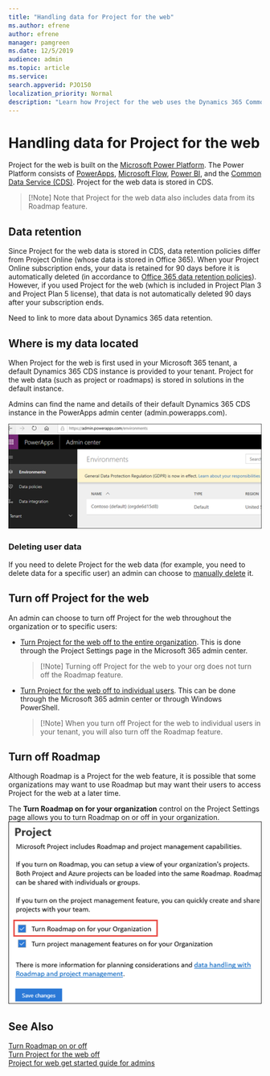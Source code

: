 ```yaml
---
title: "Handling data for Project for the web"
ms.author: efrene
author: efrene
manager: pamgreen
ms.date: 12/5/2019
audience: admin
ms.topic: article
ms.service: 
search.appverid: PJO150
localization_priority: Normal
description: "Learn how Project for the web uses the Dynamics 365 Common Data Service to store and manage data."
---
```


# Handling data for Project for the web

Project for the web is built on the [Microsoft Power Platform](https://powerplatform.microsoft.com/). The Power Platform consists of [PowerApps](https://powerapps.microsoft.com), [Microsoft Flow](https://preview.flow.microsoft.com), [Power BI](https://powerbi.microsoft.com), and the [Common Data Service (CDS)](https://docs.microsoft.com/powerapps/maker/common-data-service/data-platform-intro). Project for the web  data is stored in CDS.  

> [!Note] Note that Project for the web data also includes data from its Roadmap feature. 

## Data retention

Since Project for the web data is stored in CDS, data retention policies differ from Project Online (whose data is stored in Office 365).  When your Project Online subscription ends, your data is retained for 90 days before it is automatically deleted (in accordance to [Office 365 data retention policies](https://docs.microsoft.com/microsoft-365/compliance/retention-policies)).  However, if you used Project for the web (which is included in Project Plan 3 and Project Plan 5 license), that data is not automatically deleted 90 days after your subscription ends. 

Need to link to more data about Dynamics 365 data retention. 

## Where is my data located

When Project for the web is first used in your Microsoft 365 tenant, a default Dynamics 365 CDS instance is provided to your tenant.  Project for the web data (such as project or roadmaps) is stored in solutions in the default instance.

Admins can find the name and details of their default Dynamics 365 CDS instance in the PowerApps admin center (admin.powerapps.com).  

![CDS Environment](media/PowerAppsEnvironment.png)

### Deleting user data

If you need to delete Project for the web data (for example, you need to delete data for a specific user) an admin can choose to [manually delete](delete-user-data-from-project-for-the-web.md) it.

## Turn off Project for the web

An admin can choose to turn off Project for the web throughout the organization or to specific users:


- [Turn Project for the web off to the entire organization](https://review.docs.microsoft.com/project-for-the-web/turn-project-for-the-web-off?branch=efrene-v2working#turn-off-project-for-the-web-for-your-organization). This is done through the Project Settings page in the Microsoft 365 admin center.
    > [!Note] Turning off Project for the web to your org does not turn off the Roadmap feature. 

- [Turn Project for the web off to individual users](https://review.docs.microsoft.com/project-for-the-web/turn-project-for-the-web-off?branch=efrene-v2working#turn-off-project-for-the-web-for-specific-users-in-your-organization). This can be done through the Microsoft 365 admin center or through Windows PowerShell. 

     > [!Note] When you turn off Project for the web to individual users in your tenant, you will also turn off the Roadmap feature.

## Turn off Roadmap 

Although Roadmap is a Project for the web feature, it is possible that some organizations may want to use Roadmap but may want their users to access Project for the web at a later time.

The **Turn Roadmap on for your organization** control on the Project Settings page allows you to turn Roadmap on or off in your organization.  
![Select user](media/ProjectSettingsRM.png)


## See Also
  
[Turn Roadmap on or off](Turn-roadmap-on-or-off.md)</br>
[Turn Project for the web off](turn-project-for-the-web-off.md)</br>
[Project for web get started guide for admins](project-for-the-web-get-started-guide-for-admins.md)



